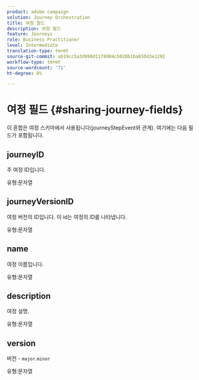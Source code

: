 ```yaml
---
product: adobe campaign
solution: Journey Orchestration
title: 여정 필드
description: 여정 필드
feature: Journeys
role: Business Practitioner
level: Intermediate
translation-type: tm+mt
source-git-commit: ab19cc5a3d998d1178984c5028b1ba650d3e1292
workflow-type: tm+mt
source-wordcount: '71'
ht-degree: 8%

---
```



# 여정 필드 {#sharing-journey-fields}

이 혼합은 여정 스키마에서 사용됩니다(journeyStepEvent와 관계). 여기에는 다음 필드가 포함됩니다.

## journeyID

주 여정 ID입니다.

유형:문자열

## journeyVersionID

여정 버전의 ID입니다. 이 id는 여정의 ID를 나타냅니다.

유형:문자열

## name

여정 이름입니다.

유형:문자열

## description

여정 설명.

유형:문자열

## version

버전 - `major`.`minor`

유형:문자열